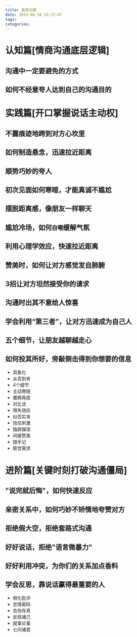 ```yaml
---
title: 高效沟通
date: 2019-06-18 13:17:47
tags:
categories:
---
```

# 认知篇[情商沟通底层逻辑]
## 沟通中一定要避免的方式
## 如何不经意夸人达到自己的沟通目的

# 实践篇[开口掌握说话主动权]
## 不露痕迹地跨到对方心坎里
## 如何制造悬念，迅速拉近距离
## 顺势巧妙的夸人
## 初次见面如何寒暄，才能真诚不尴尬
## 摆脱距离感，像朋友一样聊天
## 尴尬冷场，如何`自嘲`缓解气氛
## 利用心理学效应，快速拉近距离
## 赞美时，如何让对方感觉发自肺腑
## 3招让对方坦然接受你的请求
## 沟通时出其不意给人惊喜
## 学会利用“第三者”，让对方迅速成为自己人
## 五个细节，让朋友越聊越走心
## 如何投其所好，旁敲侧击得到你想要的信息
  - 具象化
  - 从否到肯
  - 4个细节
  - 主动寒暄
  - 置换角度
  - 对比法
  - 得失效应
  - 似否实肯
  - 信任刺激
  - 独辟蹊径
  - 间接赞美
  - 随手记
  - 察觉需求

# 进阶篇[关键时刻打破沟通僵局]
## "说完就后悔"，如何快速反应
## 亲密关系中，如何巧妙不矫情地夸赞对方
## 拒绝假大空，拒绝套路式沟通
## 好好说话，拒绝"语言微暴力"
## 好好利用冲突，为你们的关系加点香料
## 学会反思，靠说话赢得最重要的人
  - 弱化批评
  - 恋情密码
  - 去伪存真
  - 反观诸己
  - 就事论事
  - 七问诸君

# 
